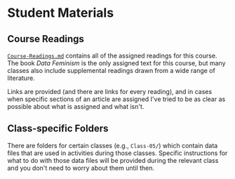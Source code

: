 # Student Materials

## Course Readings

[`Course-Readings.md`](https://github.com/helloitsclayton/data-literacy/blob/main/students/Course-Readings.md) contains all of the assigned readings for this course. The book *Data Feminism* is the only assigned text for this course, but many classes also include supplemental readings drawn from a wide range of literature.

Links are provided (and there are links for every reading), and in cases when specific sections of an article are assigned I've tried to be as clear as possible about what is assigned and what isn't.

## Class-specific Folders

There are folders for certain classes (e.g., `Class-05/`) which contain data files that are used in activities during those classes. Specific instructions for what to do with those data files will be provided during the relevant class and you don't need to worry about them until then.